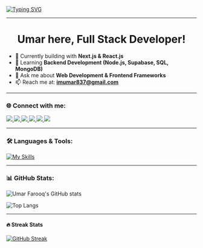 <!-- Typing animation -->
[![Typing SVG](https://readme-typing-svg.herokuapp.com?font=Fira+Code&weight=500&size=22&pause=1000&color=00C9A7&center=true&vCenter=true&width=500&lines=Hi+%F0%9F%91%8B%2C+I'm+Umar+Farooq;Web+Developer+%7C+React+%26+Next.js;Always+Learning+Backend+Development)](https://git.io/typing-svg)

---

<h1 align="center">Umar here, Full Stack Developer!</h1>


- 🔭 Currently building with **Next.js & React.js**  
- 🌱 Learning **Backend Development (Node.js, Supabase, SQL, MongoDB)**  
- 💬 Ask me about **Web Development & Frontend Frameworks**  
- 📫 Reach me at: **imumar837@gmail.com**  

---

### 🌐 Connect with me:
<div id="badges">
  <a href="https://github.com/umarfarooq876" target="_blank" rel="noopener noreferrer">
    <img src="https://img.shields.io/badge/Github-black?style=for-the-badge&logo=Github&logoColor=white"/>
  </a>
  <a href="https://www.youtube.com/@Umarfarooq-ytube" target="_blank" rel="noopener noreferrer">
    <img src="https://img.shields.io/badge/YouTube-red?style=for-the-badge&logo=youtube&logoColor=white"/>
  </a>
  <a href="https://x.com/i_umarkhaan" target="_blank" rel="noopener noreferrer">
    <img src="https://img.shields.io/badge/Twitter-blue?style=for-the-badge&logo=twitter&logoColor=white"/>
  </a>
  <a href="mailto:imumar837@gmail.com" target="_blank" rel="noopener noreferrer">
    <img src="https://img.shields.io/badge/Email-D14836?style=for-the-badge&logo=gmail&logoColor=white"/>
  </a>
  <a href="https://www.upwork.com/freelancers/~019c4b0ee5733f53a1" target="_blank" rel="noopener noreferrer">
    <img src="https://img.shields.io/badge/Upwork-6fda44?style=for-the-badge&logo=upwork&logoColor=white"/>
  </a>
  <a href="https://y-ado.org/team" target="_blank" rel="noopener noreferrer">
    <img src="https://img.shields.io/badge/Work-0A66C2?style=for-the-badge&logo=google-chrome&logoColor=white"/>
  </a>
</div>


---

### 🛠️ Languages & Tools:
[![My Skills](https://skillicons.dev/icons?i=html,tailwind,js,nodejs,supabase,sqlserver,mongodb,react,ts,java,c,cpp&perline=6)](https://skillicons.dev)

---

### 📊 GitHub Stats:
![Umar Farooq's GitHub stats](https://github-readme-stats.vercel.app/api?username=umarfarooq876&show_icons=true&theme=dark)  

![Top Langs](https://github-readme-stats.vercel.app/api/top-langs/?username=umarfarooq876&layout=compact&theme=dark)

---

#### 🔥 Streak Stats
[![GitHub Streak](https://streak-stats.demolab.com?user=umarfarooq876&theme=dark&hide_border=true)](https://git.io/streak-stats)


